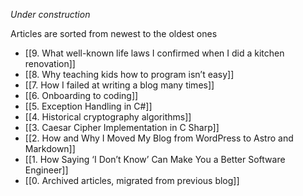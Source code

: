 *Under construction*

Articles are sorted from newest to the oldest ones

- [[9. What well-known life laws I confirmed when I did a kitchen renovation]]
- [[8. Why teaching kids how to program isn’t easy]]
- [[7. How I failed at writing a blog many times]]
- [[6. Onboarding to coding]]
- [[5. Exception Handling in C#]]
- [[4. Historical cryptography algorithms]]
- [[3. Caesar Cipher Implementation in C Sharp]]
- [[2. How and Why I Moved My Blog from WordPress to Astro and Markdown]]
- [[1. How Saying ‘I Don’t Know’ Can Make You a Better Software Engineer]]
- [[0. Archived articles, migrated from previous blog]]
